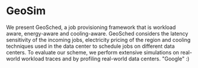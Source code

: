 # GeoSim
We present GeoSched, a job provisioning framework that is workload aware, energy-aware and cooling-aware. 
GeoSched considers the latency sensitivity of the incoming jobs, electricity pricing of the region and cooling techniques used in 
the data center to schedule jobs on different data centers. To evaluate our scheme, we perform extensive simulations on
real-world workload traces and by profiling real-world data centers. "Google" :)
